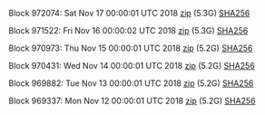 Block 972074: Sat Nov 17 00:00:01 UTC 2018 [zip](https://dash-bootstrap.ams3.digitaloceanspaces.com/mainnet/2018-11-17/bootstrap.dat.zip) (5.3G) [SHA256](https://dash-bootstrap.ams3.digitaloceanspaces.com/mainnet/2018-11-17/sha256.txt)

Block 971522: Fri Nov 16 00:00:02 UTC 2018 [zip](https://dash-bootstrap.ams3.digitaloceanspaces.com/mainnet/2018-11-16/bootstrap.dat.zip) (5.3G) [SHA256](https://dash-bootstrap.ams3.digitaloceanspaces.com/mainnet/2018-11-16/sha256.txt)

Block 970973: Thu Nov 15 00:00:01 UTC 2018 [zip](https://dash-bootstrap.ams3.digitaloceanspaces.com/mainnet/2018-11-15/bootstrap.dat.zip) (5.2G) [SHA256](https://dash-bootstrap.ams3.digitaloceanspaces.com/mainnet/2018-11-15/sha256.txt)

Block 970431: Wed Nov 14 00:00:01 UTC 2018 [zip](https://dash-bootstrap.ams3.digitaloceanspaces.com/mainnet/2018-11-14/bootstrap.dat.zip) (5.2G) [SHA256](https://dash-bootstrap.ams3.digitaloceanspaces.com/mainnet/2018-11-14/sha256.txt)

Block 969882: Tue Nov 13 00:00:01 UTC 2018 [zip](https://dash-bootstrap.ams3.digitaloceanspaces.com/mainnet/2018-11-13/bootstrap.dat.zip) (5.2G) [SHA256](https://dash-bootstrap.ams3.digitaloceanspaces.com/mainnet/2018-11-13/sha256.txt)

Block 969337: Mon Nov 12 00:00:01 UTC 2018 [zip](https://dash-bootstrap.ams3.digitaloceanspaces.com/mainnet/2018-11-12/bootstrap.dat.zip) (5.2G) [SHA256](https://dash-bootstrap.ams3.digitaloceanspaces.com/mainnet/2018-11-12/sha256.txt)
